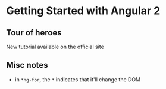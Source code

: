 # Getting Started with Angular 2

## Tour of heroes
New tutorial available on the official site

## Misc notes
* in `*ng-for`, the `*` indicates that it'll change the DOM
